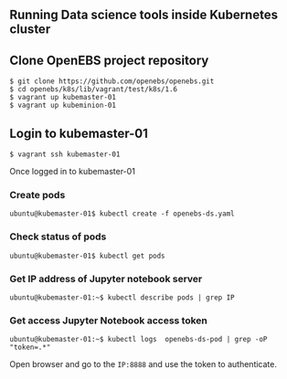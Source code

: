## Running Data science tools inside Kubernetes cluster



## Clone OpenEBS project repository

```
$ git clone https://github.com/openebs/openebs.git
$ cd openebs/k8s/lib/vagrant/test/k8s/1.6 
$ vagrant up kubemaster-01
$ vagrant up kubeminion-01
```

## Login to kubemaster-01

```
$ vagrant ssh kubemaster-01
```

Once logged in to kubemaster-01

### Create pods

```
ubuntu@kubemaster-01$ kubectl create -f openebs-ds.yaml
```

### Check status of pods

```
ubuntu@kubemaster-01$ kubectl get pods
```

### Get IP address of Jupyter notebook server
```
ubuntu@kubemaster-01:~$ kubectl describe pods | grep IP
```

### Get access Jupyter Notebook access token
```
ubuntu@kubemaster-01:~$ kubectl logs  openebs-ds-pod | grep -oP "token=.*"
```

Open browser and go to the `IP:8888` and use the token to authenticate.
